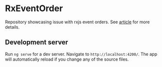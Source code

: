 # RxEventOrder

Repository showcasing issue with rxjs event orders.
See [article]() for more details.

## Development server

Run `ng serve` for a dev server. Navigate to `http://localhost:4200/`. The app will automatically reload if you change any of the source files.

